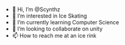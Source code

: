 - 👋 Hi, I’m @Scynthz
- 👀 I’m interested in Ice Skating  
- 🌱 I’m currently learning Computer Science
- 💞️ I’m looking to collaborate on unity
- 📫 How to reach me at an ice rink

<!---
Scynthz/Scynthz is a ✨ special ✨ repository because its `README.md` (this file) appears on your GitHub profile.
You can click the Preview link to take a look at your changes.
--->
